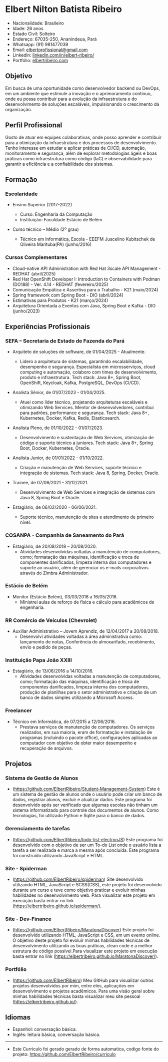 # Elbert Nilton Batista Ribeiro

* Nacionalidade: Brasileiro 
* Idade: 26 anos
* Estado Civil: Solteiro
* Endereço: 67035-250, Ananindeua, Pará
* Whatsapp: (91) 981477039
* Email: [elbertprofissional@gmail.com](mailto:elbertprofissional@gmail.com)
* Linkedin: [linkedin.com/in/elbert-ribeiro/](https://www.linkedin.com/in/elbert-ribeiro/)
* Portfólio: [elbertribeiro.com](https://elbertribeiro.com/)

## Objetivo

Em busca de uma oportunidade como desenvolvedor backend ou DevOps, em um ambiente que estimule a inovação e o aprimoramento contínuo, onde eu possa contribuir para a evolução da infraestrutura e do desenvolvimento de soluções escaláveis, impulsionando o crescimento da organização.

## Perfil Profissional

Gosto de atuar em equipes colaborativas, onde posso aprender e contribuir para a otimização da infraestrutura e dos processos de desenvolvimento. Tenho interesse em estudar e aplicar práticas de CI/CD, automação, monitoramento e segurança, além de explorar metodologias ágeis e boas práticas como infraestrutura como código (IaC) e observabilidade para garantir a eficiência e a confiabilidade dos sistemas.

## Formação

### Escolaridade

- Ensino Superior (2017-2022)
  - Curso: Engenharia da Computação
  - Instituição: Faculdade Estácio de Belém

- Curso técnico – Médio (2º grau)
  - Técnico em Informática, Escola - EEEFM Juscelino Kubitschek de Oliveira Marituba(PA) (junho/2016)

### Cursos Complementares

- Cloud-native API Administration with Red Hat 3scale API Management - REDHAT (abril/2025)
- Red Hat OpenShift Developer I: Introduction to Containers with Podman (DO188) - Ver. 4.14 - REDHAT (fevereiro/2025)
- Comunicação Empática e Assertiva para o Trabalho - K21 (maio/2024)
- Spring framework com Spring Boot - DIO (abril/2024)
- Estimativas para Produtos - K21 (março/2024)
- Arquitetura Orientada a Eventos com Java, Spring Boot e Kafka - DIO (junho/2023)

## Experiências Profissionais

### SEFA – Secretaria de Estado de Fazenda do Pará

- Arquiteto de soluções de software, de 01/04/2025 - Atualmente.
  - Lidero a arquitetura de sistemas, garantindo escalabilidade, desempenho e segurança. Especialista em microsserviços, cloud computing e automação, colaboro com times de desenvolvimento, produto e infraestrutura. Tech stack: Java 8+, Spring Boot, OpenShift, Keycloak, Kafka, PostgreSQL, DevOps (CI/CD).

- Analista Sênior, de 01/07/2023 - 01/04/2025.
  - Atuei como líder técnico, projetando arquiteturas escaláveis e otimizando Web Services. Mentor de desenvolvedores, contribuí para padrões, performance e segurança. Tech stack: Java 8+, Kubernetes, Docker, Kafka, Redis, Elasticsearch.

- Analista Pleno, de 01/10/2022 - 01/07/2023.
  - Desenvolvimento e sustentação de Web Services, otimização de código e suporte técnico a juniores. Tech stack: Java 8+, Spring Boot, Docker, Kubernetes, Oracle.

- Analista Junior, de 01/01/2022 - 01/10/2022.
  - Criação e manutenção de Web Services, suporte técnico e integração de sistemas. Tech stack: Java 8, Spring, Docker, Oracle.

- Trainee, de 07/06/2021 - 31/12/2021.
  - Desenvolvimento de Web Services e integração de sistemas com Java 8, Spring Boot e Oracle.

- Estagiário, de 06/02/2020 - 06/06/2021.
  - Suporte técnico, manutenção de sites e atendimento de primeiro nível.

### COSANPA - Companhia de Saneamento do Pará

- Estagiário, de 20/08/2018 – 20/08/2020.
  - Atividades desenvolvidas voltadas a manutenção de computadores, como; formatação das máquinas, identificação e troca de componentes danificados, limpeza interna dos computadores e suporte ao usuário, além de gerenciar os e-mails corporativos através do Zimbra Administrador.

### Estácio de Belém

- Monitor (Estácio Belém), 03/03/2018 a 16/05/2018.
  - Ministrei aulas de reforço de física e cálculo para acadêmicos de engenharia.

### RR Comércio de Veículos (Chevrolet)

- Auxiliar Administrativo – Jovem Aprendiz, de 12/04/2017 a 20/08/2018.
  - Desenvolvi atividades voltadas à área administrativa como: lançamento de notas, Conferência do almoxarifado, recebimento, envio e pedido de peças.

### Instituição Papa João XXIII

- Estagiário, de 13/06/2016 a 14/10/2016.
  - Atividades desenvolvidas voltadas a manutenção de computadores, como; formatação das máquinas, identificação e troca de componentes danificados, limpeza interna dos computadores, produção de planilhas para o setor administrativo e criação de um banco de dados simples utilizando a Microsoft Access.

### Freelancer

- Técnico em Informática, de 07/2015 a 12/06/2016.
  - Prestava serviços de manutenção de computadores. Os serviços realizados, em sua maioria, eram de formatação e instalação de programas (incluindo o pacote office), configurações aplicadas ao computador com objetivo de obter maior desempenho e recuperação de arquivos. 

## Projetos 

### Sistema de Gestão de Alunos
- (https://github.com/ElbertRibeiro/Student-Management-System) 
Este é um sistema de gestão de alunos onde o usuário pode criar um 
banco de dados, registrar alunos, excluir e atualizar dados. Este programa foi desenvolvido após ser verificado que algumas escolas não tinham um sistema informatizado para controle dos documentos de alunos. Como 
tecnologias, foi utilizado Python e Sqlite para o banco de dados.

### Gerenciamento de tarefas 
- (https://github.com/ElbertRibeiro/todo-list-electronJS) 
Este programa foi desenvolvido com o objetivo de ser um To-do List onde o usuário lista a tarefa a ser realizada e marca a mesma após concluída. Este programa foi construído utilizando JavaScript e HTML.

### Site - Spiderman 
- (https://github.com/ElbertRibeiro/spiderman) 
Site desenvolvido utilizando HTML, JavaScript e SCSS(CSS), este projeto foi desenvolvido durante um curso e teve como objetivo praticar e evoluir minhas habilidades no desenvolvimento web. Para visualizar este projeto em execução basta entrar no link (https://elbertribeiro.github.io/spiderman/).

###  Site - Dev-Finance 
- (https://github.com/ElbertRibeiro/MaratonaDiscover) 
Este projeto foi desenvolvido utilizando HTML, JavaScript e CSS, em um evento online. O objetivo deste projeto foi evoluir minhas habilidades técnicas de desenvolvimento utilizando as boas práticas, clean code e a melhor estrutura de código possível.Para visualizar este projeto em execução basta entrar no link (https://elbertribeiro.github.io/MaratonaDiscover/). 

### Portfólio 
- (https://github.com/ElbertRibeiro) 
Meu GitHub para visualizar outros projetos desenvolvidos por mim, entre eles, aplicações em desenvolvimento e projetos acadêmicos. Para uma visão geral sobre minhas habilidades técnicas basta visualizar meu site pessoal 
(https://elbertribeiro.github.io/).

## Idiomas 
* Espanhol: conversação básica. 
* Inglês: leitura básica, conversação básica. 

----

* Este Curriculo foi gerado gerado de forma automatica, codigo fonte do projeto: https://github.com/ElbertRibeiro/curriculo
